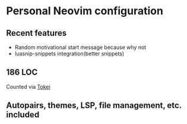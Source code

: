 # Personal Neovim configuration

## Recent features
- Random motivational start message because why not
- luasnip-snippets integration(better snippets)

## 186 LOC
Counted via [Tokei](https://github.com/XAMPPRocky/tokei)

## Autopairs, themes, LSP, file management, etc. included
